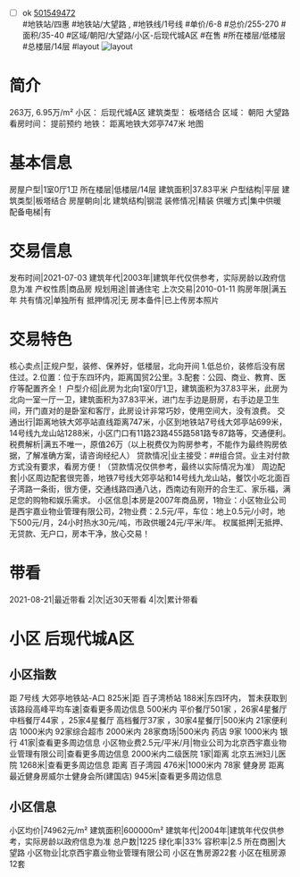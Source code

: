 - [ ] ok [501549472](https://bj.5i5j.com/ershoufang/501549472.html)  
 #地铁站/四惠 #地铁站/大望路 ,  #地铁线/1号线
#单价/6-8 #总价/255-270 #面积/35-40   #区域/朝阳/大望路/小区-后现代城A区 #在售 #所在楼层/低楼层 #总楼层/14层 #layout 
![layout](http://image2a.5i5j.com/bdir/layout/1ab6e65ca24c4bf39f95c694943c43b0.jpg_P5.jpg) 
# 简介 
 263万,  6.95万/m² 
小区： 后现代城A区
建筑类型： 板塔结合
区域： 朝阳 大望路
看房时间： 提前预约
地铁： 距离地铁大郊亭747米 地图
# 基本信息 
 房屋户型|1室0厅1卫
所在楼层|低楼层/14层
建筑面积|37.83平米
户型结构|平层
建筑类型|板塔结合
房屋朝向|北
建筑结构|钢混
装修情况|精装
供暖方式|集中供暖
配备电梯|有
# 交易信息 
 发布时间|2021-07-03
建筑年代|2003年|建筑年代仅供参考，实际房龄以政府信息为准
产权性质|商品房
规划用途|普通住宅
上次交易|2010-01-11
购房年限|满五年
共有情况|单独所有
抵押情况|无
房本备件|已上传房本照片
# 交易特色 
 核心卖点|正规户型，装修、保养好，低楼层，北向开间 1.低总价，装修后没有居住过。2.位置：位于东四环内，距离国贸2公里。3.配套：公园、商业、教育、医疗等配置齐全！
户型介绍|此房为北向1室0厅1卫，建筑面积为37.83平米，此房为北向一室一厅一卫，建筑面积为37.83平米，进门左手边是厨房，右手边是卫生间，开门直对的是卧室和客厅，此房设计非常巧妙，使用空间大，没有浪费。
交通出行|距离地铁大郊亭站直线距离747米，小区到地铁站7号线大郊亭站699米，14号线九龙山站1288米，小区门口有11路23路455路581路专87路等，交通便利。
税费解析|满五不唯一，原值26万（以上税费仅为购房参考，不能作为最终购房依据，了解准确方案，请咨询经纪人）
贷款情况|业主接受：##组合贷。业主对付款方式没有要求，看房方便！（贷款情况仅供参考，最终以实际情况为准）
周边配套|小区周边配套很完善，地铁7号线大郊亭站和14号线九龙山站，餐饮小吃北面百子湾路一条街，很方便，交通线路四通八达，西南边有刚开的合生汇、家乐福，满足您的购物和娱乐需求。
小区信息|本房是2007年商品房，1物业：小区物业公司是西宇嘉业物业管理有限公司，2物业费：2.5元/平，车位：地上0.5元/小时，地下500元/月，24小时热水30元/吨，市政供暖24元/平米/年。
权属抵押|无抵押、无贷款、无户口，房本干净，放心交易！
# 带看 
 2021-08-21|最近带看	 2|次|近30天带看	 4|次|累计带看
# 小区 后现代城A区
## 小区指数 
 距 7号线 大郊亭地铁站-A口 825米|距 百子湾桥站 188米|东四环内， 暂未获取到该路段高峰平均车速|查看更多周边信息
500米内 平价餐厅501家 ，26家4星餐厅
中档餐厅44家 ，25家4星餐厅
高档餐厅37家 ，30家4星餐厅|500米内 21家便利店
1000米内 92家综合超市
2000米内 28家商场|500米内 药店 9家
1000米内 银行 41家|查看更多周边信息
小区物业费2.5元/平米/月|物业公司为北京西宇嘉业物业管理有限公司|查看更多周边信息
2000米内二级医院 1家|距离 北京五洲妇儿医院  1268米|查看更多周边信息
距离 百子湾园 476米|1000米内 78家 健身房
距离最近健身房威尔士健身会所(建国店) 945米|查看更多周边信息
## 小区信息 
 小区均价|74962元/m²
建筑面积|600000m²
建筑年代|2004年|建筑年代仅供参考，实际房龄以政府信息为准
总户数|1225
绿化率|33%
容积率|2.5
所在商圈|大望路
小区物业|北京西宇嘉业物业管理有限公司
小区在售房源22套
小区在租房源12套
